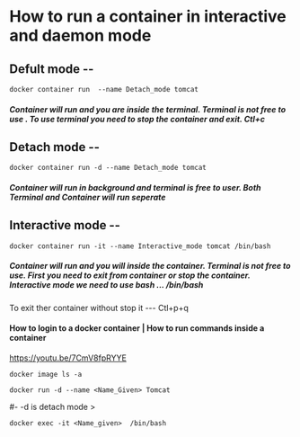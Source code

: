 # How to run a container in interactive and daemon mode
## Defult mode -- 
```
docker container run  --name Detach_mode tomcat
```
##### Container will run and you are inside the terminal. Terminal is not free to use . To use terminal you need to stop the container and exit. Ctl+c 


## Detach mode -- 
```
docker container run -d --name Detach_mode tomcat
```
##### Container will run in background and terminal is free to user. Both Terminal and Container will run seperate

## Interactive mode -- 
```
docker container run -it --name Interactive_mode tomcat /bin/bash
```
##### Container will run and you will inside the container. Terminal is not free to use. First you need to exit from container or stop the container. Interactive mode we need to use bash ... /bin/bash
To exit ther container without stop it ---  Ctl+p+q 




#### How to login to a docker container | How to run commands inside a container
https://youtu.be/7CmV8fpRYYE
```
docker image ls -a
```
```
docker run -d --name <Name_Given> Tomcat
```
#-   -d is detach mode > 
```
docker exec -it <Name_given>  /bin/bash
```
